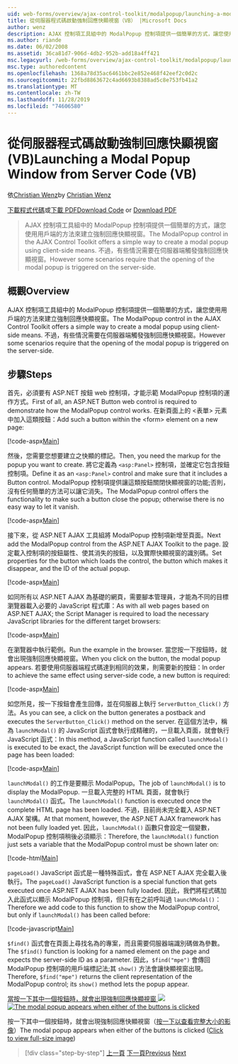 ```yaml
---
uid: web-forms/overview/ajax-control-toolkit/modalpopup/launching-a-modal-popup-window-from-server-code-vb
title: 從伺服器程式碼啟動強制回應快顯視窗（VB） |Microsoft Docs
author: wenz
description: AJAX 控制項工具組中的 ModalPopup 控制項提供一個簡單的方式，讓您使用用戶端的方法來建立強制回應快顯視窗。 不過，有些案例需要 t 。
ms.author: riande
ms.date: 06/02/2008
ms.assetid: 36ca81d7-906d-4db2-952b-add18a4ff421
msc.legacyurl: /web-forms/overview/ajax-control-toolkit/modalpopup/launching-a-modal-popup-window-from-server-code-vb
msc.type: authoredcontent
ms.openlocfilehash: 1368a78d35ac6461bbc2e852e468f42eef2c0d2c
ms.sourcegitcommit: 22fbd8863672c4ad6693b8388ad5c8e753fb41a2
ms.translationtype: MT
ms.contentlocale: zh-TW
ms.lasthandoff: 11/28/2019
ms.locfileid: "74606580"
---
```

# <a name="launching-a-modal-popup-window-from-server-code-vb"></a><span data-ttu-id="4d76a-104">從伺服器程式碼啟動強制回應快顯視窗 (VB)</span><span class="sxs-lookup"><span data-stu-id="4d76a-104">Launching a Modal Popup Window from Server Code (VB)</span></span>

<span data-ttu-id="4d76a-105">依[Christian Wenz](https://github.com/wenz)</span><span class="sxs-lookup"><span data-stu-id="4d76a-105">by [Christian Wenz](https://github.com/wenz)</span></span>

<span data-ttu-id="4d76a-106">[下載程式代碼](https://download.microsoft.com/download/2/4/0/24052038-f942-4336-905b-b60ae56f0dd5/ModalPopup1.vb.zip)或[下載 PDF](https://download.microsoft.com/download/b/6/a/b6ae89ee-df69-4c87-9bfb-ad1eb2b23373/modalpopup1VB.pdf)</span><span class="sxs-lookup"><span data-stu-id="4d76a-106">[Download Code](https://download.microsoft.com/download/2/4/0/24052038-f942-4336-905b-b60ae56f0dd5/ModalPopup1.vb.zip) or [Download PDF](https://download.microsoft.com/download/b/6/a/b6ae89ee-df69-4c87-9bfb-ad1eb2b23373/modalpopup1VB.pdf)</span></span>

> <span data-ttu-id="4d76a-107">AJAX 控制項工具組中的 ModalPopup 控制項提供一個簡單的方式，讓您使用用戶端的方法來建立強制回應快顯視窗。</span><span class="sxs-lookup"><span data-stu-id="4d76a-107">The ModalPopup control in the AJAX Control Toolkit offers a simple way to create a modal popup using client-side means.</span></span> <span data-ttu-id="4d76a-108">不過，有些情況需要在伺服器端觸發強制回應快顯視窗。</span><span class="sxs-lookup"><span data-stu-id="4d76a-108">However some scenarios require that the opening of the modal popup is triggered on the server-side.</span></span>

## <a name="overview"></a><span data-ttu-id="4d76a-109">概觀</span><span class="sxs-lookup"><span data-stu-id="4d76a-109">Overview</span></span>

<span data-ttu-id="4d76a-110">AJAX 控制項工具組中的 ModalPopup 控制項提供一個簡單的方式，讓您使用用戶端的方法來建立強制回應快顯視窗。</span><span class="sxs-lookup"><span data-stu-id="4d76a-110">The ModalPopup control in the AJAX Control Toolkit offers a simple way to create a modal popup using client-side means.</span></span> <span data-ttu-id="4d76a-111">不過，有些情況需要在伺服器端觸發強制回應快顯視窗。</span><span class="sxs-lookup"><span data-stu-id="4d76a-111">However some scenarios require that the opening of the modal popup is triggered on the server-side.</span></span>

## <a name="steps"></a><span data-ttu-id="4d76a-112">步驟</span><span class="sxs-lookup"><span data-stu-id="4d76a-112">Steps</span></span>

<span data-ttu-id="4d76a-113">首先，必須要有 ASP.NET 按鈕 web 控制項，才能示範 ModalPopup 控制項的運作方式。</span><span class="sxs-lookup"><span data-stu-id="4d76a-113">First of all, an ASP.NET Button web control is required to demonstrate how the ModalPopup control works.</span></span> <span data-ttu-id="4d76a-114">在新頁面上的 &lt;表單&gt; 元素中加入這類按鈕：</span><span class="sxs-lookup"><span data-stu-id="4d76a-114">Add such a button within the &lt;form&gt; element on a new page:</span></span>

[!code-aspx[Main](launching-a-modal-popup-window-from-server-code-vb/samples/sample1.aspx)]

<span data-ttu-id="4d76a-115">然後，您需要您想要建立之快顯的標記。</span><span class="sxs-lookup"><span data-stu-id="4d76a-115">Then, you need the markup for the popup you want to create.</span></span> <span data-ttu-id="4d76a-116">將它定義為 `<asp:Panel>` 控制項，並確定它包含按鈕控制項。</span><span class="sxs-lookup"><span data-stu-id="4d76a-116">Define it as an `<asp:Panel>` control and make sure that it includes a Button control.</span></span> <span data-ttu-id="4d76a-117">ModalPopup 控制項提供讓這類按鈕關閉快顯視窗的功能;否則，沒有任何簡單的方法可以讓它消失。</span><span class="sxs-lookup"><span data-stu-id="4d76a-117">The ModalPopup control offers the functionality to make such a button close the popup; otherwise there is no easy way to let it vanish.</span></span>

[!code-aspx[Main](launching-a-modal-popup-window-from-server-code-vb/samples/sample2.aspx)]

<span data-ttu-id="4d76a-118">接下來，從 ASP.NET AJAX 工具組將 ModalPopup 控制項新增至頁面。</span><span class="sxs-lookup"><span data-stu-id="4d76a-118">Next add the ModalPopup control from the ASP.NET AJAX Toolkit to the page.</span></span> <span data-ttu-id="4d76a-119">設定載入控制項的按鈕屬性、使其消失的按鈕，以及實際快顯視窗的識別碼。</span><span class="sxs-lookup"><span data-stu-id="4d76a-119">Set properties for the button which loads the control, the button which makes it disappear, and the ID of the actual popup.</span></span>

[!code-aspx[Main](launching-a-modal-popup-window-from-server-code-vb/samples/sample3.aspx)]

<span data-ttu-id="4d76a-120">如同所有以 ASP.NET AJAX 為基礎的網頁，需要腳本管理員，才能為不同的目標瀏覽器載入必要的 JavaScript 程式庫：</span><span class="sxs-lookup"><span data-stu-id="4d76a-120">As with all web pages based on ASP.NET AJAX; the Script Manager is required to load the necessary JavaScript libraries for the different target browsers:</span></span>

[!code-aspx[Main](launching-a-modal-popup-window-from-server-code-vb/samples/sample4.aspx)]

<span data-ttu-id="4d76a-121">在瀏覽器中執行範例。</span><span class="sxs-lookup"><span data-stu-id="4d76a-121">Run the example in the browser.</span></span> <span data-ttu-id="4d76a-122">當您按一下按鈕時，就會出現強制回應快顯視窗。</span><span class="sxs-lookup"><span data-stu-id="4d76a-122">When you click on the button, the modal popup appears.</span></span> <span data-ttu-id="4d76a-123">若要使用伺服器端程式碼達到相同的效果，則需要新的按鈕：</span><span class="sxs-lookup"><span data-stu-id="4d76a-123">In order to achieve the same effect using server-side code, a new button is required:</span></span>

[!code-aspx[Main](launching-a-modal-popup-window-from-server-code-vb/samples/sample5.aspx)]

<span data-ttu-id="4d76a-124">如您所見，按一下按鈕會產生回傳，並在伺服器上執行 `ServerButton_Click()` 方法。</span><span class="sxs-lookup"><span data-stu-id="4d76a-124">As you can see, a click on the button generates a postback and executes the `ServerButton_Click()` method on the server.</span></span> <span data-ttu-id="4d76a-125">在這個方法中，稱為 `launchModal()` 的 JavaScript 函式會執行成精確的，一旦載入頁面，就會執行 JavaScript 函式：</span><span class="sxs-lookup"><span data-stu-id="4d76a-125">In this method, a JavaScript function called `launchModal()` is executed to be exact, the JavaScript function will be executed once the page has been loaded:</span></span>

[!code-aspx[Main](launching-a-modal-popup-window-from-server-code-vb/samples/sample6.aspx)]

<span data-ttu-id="4d76a-126">`launchModal()` 的工作是要顯示 ModalPopup。</span><span class="sxs-lookup"><span data-stu-id="4d76a-126">The job of `launchModal()` is to display the ModalPopup.</span></span> <span data-ttu-id="4d76a-127">一旦載入完整的 HTML 頁面，就會執行 `launchModal()` 函式。</span><span class="sxs-lookup"><span data-stu-id="4d76a-127">The `launchModal()` function is executed once the complete HTML page has been loaded.</span></span> <span data-ttu-id="4d76a-128">不過，目前尚未完全載入 ASP.NET AJAX 架構。</span><span class="sxs-lookup"><span data-stu-id="4d76a-128">At that moment, however, the ASP.NET AJAX framework has not been fully loaded yet.</span></span> <span data-ttu-id="4d76a-129">因此，`launchModal()` 函數只會設定一個變數，ModalPopup 控制項稍後必須顯示：</span><span class="sxs-lookup"><span data-stu-id="4d76a-129">Therefore, the `launchModal()` function just sets a variable that the ModalPopup control must be shown later on:</span></span>

[!code-html[Main](launching-a-modal-popup-window-from-server-code-vb/samples/sample7.html)]

<span data-ttu-id="4d76a-130">`pageLoad()` JavaScript 函式是一種特殊函式，會在 ASP.NET AJAX 完全載入後執行。</span><span class="sxs-lookup"><span data-stu-id="4d76a-130">The `pageLoad()` JavaScript function is a special function that gets executed once ASP.NET AJAX has been fully loaded.</span></span> <span data-ttu-id="4d76a-131">因此，我們將程式碼加入此函式以顯示 ModalPopup 控制項，但只有在之前呼叫過 `launchModal()`：</span><span class="sxs-lookup"><span data-stu-id="4d76a-131">Therefore we add code to this function to show the ModalPopup control, but only if `launchModal()` has been called before:</span></span>

[!code-javascript[Main](launching-a-modal-popup-window-from-server-code-vb/samples/sample8.js)]

<span data-ttu-id="4d76a-132">`$find()` 函式會在頁面上尋找名為的專案，而且需要伺服器端識別碼做為參數。</span><span class="sxs-lookup"><span data-stu-id="4d76a-132">The `$find()` function is looking for a named element on the page and expects the server-side ID as a parameter.</span></span> <span data-ttu-id="4d76a-133">因此，`$find("mpe")` 會傳回 ModalPopup 控制項的用戶端標記法;其 `show()` 方法會讓快顯視窗出現。</span><span class="sxs-lookup"><span data-stu-id="4d76a-133">Therefore, `$find("mpe")` returns the client representation of the ModalPopup control; its `show()` method lets the popup appear.</span></span>

<span data-ttu-id="4d76a-134">[當按一下其中一個按鈕時，就會出現強制回應快顯視窗 ![](launching-a-modal-popup-window-from-server-code-vb/_static/image2.png)](launching-a-modal-popup-window-from-server-code-vb/_static/image1.png)</span><span class="sxs-lookup"><span data-stu-id="4d76a-134">[![The modal popup appears when either of the buttons is clicked](launching-a-modal-popup-window-from-server-code-vb/_static/image2.png)](launching-a-modal-popup-window-from-server-code-vb/_static/image1.png)</span></span>

<span data-ttu-id="4d76a-135">按一下其中一個按鈕時，就會出現強制回應快顯視窗（[按一下以查看完整大小的影像](launching-a-modal-popup-window-from-server-code-vb/_static/image3.png)）</span><span class="sxs-lookup"><span data-stu-id="4d76a-135">The modal popup appears when either of the buttons is clicked ([Click to view full-size image](launching-a-modal-popup-window-from-server-code-vb/_static/image3.png))</span></span>

> [!div class="step-by-step"]
> <span data-ttu-id="4d76a-136">[上一頁](positioning-a-modalpopup-cs.md)
> [下一頁](using-modalpopup-with-a-repeater-control-vb.md)</span><span class="sxs-lookup"><span data-stu-id="4d76a-136">[Previous](positioning-a-modalpopup-cs.md)
[Next](using-modalpopup-with-a-repeater-control-vb.md)</span></span>

